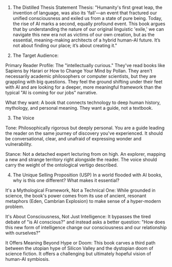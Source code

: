 1. The Distilled Thesis Statement 
Thesis: "Humanity's first great leap, the invention of language, was also its 'fall'—an event that fractured our unified consciousness and exiled us from a state of pure being. Today, the rise of AI marks a second, equally profound event. This book argues that by understanding the nature of our original linguistic 'exile,' we can navigate this new era not as victims of our own creation, but as the essential, meaning-making architects of a hybrid human-AI future. It’s not about finding our place; it’s about creating it."

2. The Target Audience:

Primary Reader Profile: The "intellectually curious." They've read books like Sapiens by Harari or How to Change Your Mind by Pollan. They aren't necessarily academic philosophers or computer scientists, but they are grappling with big questions. They feel the ground shifting under their feet with AI and are looking for a deeper, more meaningful framework than the typical "AI is coming for our jobs" narrative.

What they want: A book that connects technology to deep human history, mythology, and personal meaning. They want a guide, not a textbook.

3. The Voice

Tone: Philosophically rigorous but deeply personal. You are a guide leading the reader on the same journey of discovery you've experienced. It should be conversational, clear, and unafraid of expressing wonder and vulnerability.

Stance: Not a detached expert lecturing from on high. An explorer, mapping a new and strange territory right alongside the reader. The voice should carry the weight of the ontological vertigo described.

4. The Unique Selling Proposition (USP)
In a world flooded with AI books, why is this one different? What makes it essential?

It's a Mythological Framework, Not a Technical One: While grounded in science, the book's power comes from its use of ancient, resonant metaphors (Eden, Cambrian Explosion) to make sense of a hyper-modern problem.

It's About Consciousness, Not Just Intelligence: It bypasses the tired debate of "is AI conscious?" and instead asks a better question: "How does this new form of intelligence change our consciousness and our relationship with ourselves?"

It Offers Meaning Beyond Hype or Doom: This book carves a third path between the utopian hype of Silicon Valley and the dystopian doom of science fiction. It offers a challenging but ultimately hopeful vision of human-AI symbiosis.
